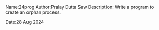 Name:24prog
Author:Pralay Dutta Saw
Description:
Write a program to create an orphan process.

Date:28 Aug 2024
